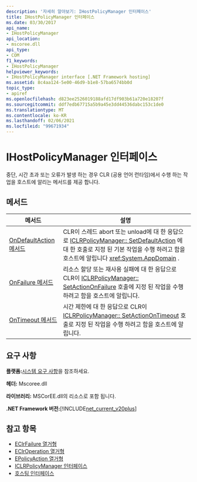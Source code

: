 ```yaml
---
description: '자세히 알아보기: IHostPolicyManager 인터페이스'
title: IHostPolicyManager 인터페이스
ms.date: 03/30/2017
api_name:
- IHostPolicyManager
api_location:
- mscoree.dll
api_type:
- COM
f1_keywords:
- IHostPolicyManager
helpviewer_keywords:
- IHostPolicyManager interface [.NET Framework hosting]
ms.assetid: 8c4aa124-5e00-46d9-b1e8-57ba6574bb0d
topic_type:
- apiref
ms.openlocfilehash: d823ee2526019188afd17df903b61a720e18207f
ms.sourcegitcommit: ddf7edb67715a5b9a45e3dd44536dabc153c1de0
ms.translationtype: MT
ms.contentlocale: ko-KR
ms.lasthandoff: 02/06/2021
ms.locfileid: "99671934"
---
```

# <a name="ihostpolicymanager-interface"></a>IHostPolicyManager 인터페이스

중단, 시간 초과 또는 오류가 발생 하는 경우 CLR (공용 언어 런타임)에서 수행 하는 작업을 호스트에 알리는 메서드를 제공 합니다.  
  
## <a name="methods"></a>메서드  
  
|메서드|설명|  
|------------|-----------------|  
|[OnDefaultAction 메서드](ihostpolicymanager-ondefaultaction-method.md)|CLR이 스레드 abort 또는 unload에 대 한 응답으로 [ICLRPolicyManager:: SetDefaultAction](iclrpolicymanager-setdefaultaction-method.md) 에 대 한 호출로 지정 된 기본 작업을 수행 하려고 함을 호스트에 알립니다 <xref:System.AppDomain> .|  
|[OnFailure 메서드](ihostpolicymanager-onfailure-method.md)|리소스 할당 또는 재사용 실패에 대 한 응답으로 CLR이 [ICLRPolicyManager:: SetActionOnFailure](iclrpolicymanager-setactiononfailure-method.md) 호출에 지정 된 작업을 수행 하려고 함을 호스트에 알립니다.|  
|[OnTimeout 메서드](ihostpolicymanager-ontimeout-method.md)|시간 제한에 대 한 응답으로 CLR이 [ICLRPolicyManager:: SetActionOnTimeout](iclrpolicymanager-setactionontimeout-method.md) 호출로 지정 된 작업을 수행 하려고 함을 호스트에 알립니다.|  
  
## <a name="requirements"></a>요구 사항  

 **플랫폼:**[시스템 요구 사항](../../get-started/system-requirements.md)을 참조하세요.  
  
 **헤더:** Mscoree.dll  
  
 **라이브러리:** MSCorEE.dll의 리소스로 포함 됩니다.  
  
 **.NET Framework 버전:**[!INCLUDE[net_current_v20plus](../../../../includes/net-current-v20plus-md.md)]  
  
## <a name="see-also"></a>참고 항목

- [EClrFailure 열거형](eclrfailure-enumeration.md)
- [EClrOperation 열거형](eclroperation-enumeration.md)
- [EPolicyAction 열거형](epolicyaction-enumeration.md)
- [ICLRPolicyManager 인터페이스](iclrpolicymanager-interface.md)
- [호스팅 인터페이스](hosting-interfaces.md)
